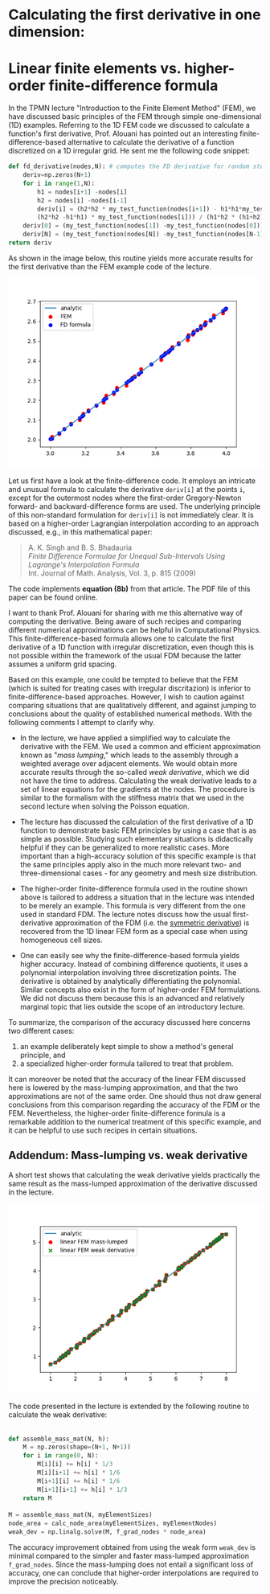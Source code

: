 # Calculating the first derivative in one dimension: 
# Linear finite elements vs. higher-order finite-difference formula

In the TPMN lecture "Introduction to the Finite Element Method" (FEM), we have discussed basic principles of the FEM through simple one-dimensional (1D) examples. Referring to the 1D FEM code we discussed to calculate a function's first derivative, Prof. Alouani has pointed out an interesting finite-difference-based alternative to calculate the derivative of a function discretized on a 1D irregular grid. He sent me the following code snippet:

````python
def fd_derivative(nodes,N): # computes the FD derivative for random step
    deriv=np.zeros(N+1)
    for i in range(1,N):
        h1 = nodes[i+1] -nodes[i]
        h2 = nodes[i] -nodes[i-1]
        deriv[i] = (h2*h2 * my_test_function(nodes[i+1]) - h1*h1*my_test_function(nodes[i-1]) -
        (h2*h2 -h1*h1) * my_test_function(nodes[i])) / (h1*h2 * (h1+h2)) 
    deriv[0] = (my_test_function(nodes[1]) -my_test_function(nodes[0])) / (nodes[1] - nodes[0])
    deriv[N] = (my_test_function(nodes[N]) -my_test_function(nodes[N-1])) / (nodes[N] - nodes[N-1])
return deriv
```` 


As shown in the image below, this routine yields more accurate results for the first derivative than the FEM example code of the lecture.  
  
![First derivative of a parabolic function, calculated with linear FEM and with a FD formula](figures/Figure_1.png "numerical first derivative")


Let us first have a look at the finite-difference code. It employs an intricate and unusual formula to calculate the derivative `deriv[i]` at the points `i`, except for the outermost nodes where the first-order Gregory-Newton forward- and backward-difference forms are used. The underlying principle of this non-standard formulation for `deriv[i]` is not immediately clear. It is based on a higher-order Lagrangian interpolation according to an approach discussed, e.g., in this mathematical paper:

> A. K. Singh and B. S. Bhadauria  
> *Finite Difference Formulae for Unequal Sub-Intervals Using Lagrange's Interpolation Formula*  
> Int. Journal of Math. Analysis, Vol. 3, p. 815 (2009)  

The code implements __equation (8b)__ from that article. The PDF file of this paper can be found online.

I want to thank Prof. Alouani for sharing with me this alternative way of computing the derivative. Being aware of such recipes and comparing different numerical approximations can be helpful in Computational Physics. This finite-difference-based formula allows one to calculate the first derivative of a 1D function with irregular discretization, even though this is not possible within the framework of the usual FDM because the latter assumes a uniform grid spacing. 

Based on this example, one could be tempted to believe that the FEM (which is suited for treating cases with irregular discritazion) is inferior to finite-difference-based approaches. However, I wish to caution against comparing situations that are qualitatively different, and against jumping to conclusions about the quality of established numerical methods. With the following comments I attempt to clarify why.


* In the lecture, we have applied a simplified way to calculate the derivative with the FEM. We used a common and efficient approximation known as "*mass lumping*," which leads to the assembly through a weighted average over adjacent elements. We would obtain more accurate results through the so-called *weak derivative*, which we did not have the time to address. Calculating the weak derivative leads to a set of linear equations for the gradients at the nodes. The procedure is similar to the formalism with the stiffness matrix that we used in the second lecture when solving the Poisson equation.
 
* The lecture has discussed the calculation of the first derivative of a 1D function to demonstrate basic FEM principles by using a case that is as simple as possible. Studying such elementary situations is didactically helpful if they can be generalized to more realistic cases. More important than a high-accuracy solution of this specific example is that the same principles apply also in the much more relevant two- and three-dimensional cases - for any geometry and mesh size distribution.

* The higher-order finite-difference formula used in the routine shown above is tailored to address a situation that in the lecture was intended to be merely an example. This formula is very different from the one used in standard FDM. The lecture notes discuss how the usual first-derivative approximation of the FDM (i.e. the [symmetric derivative](https://en.wikipedia.org/wiki/Symmetric_derivative)) is recovered from the 1D linear FEM form as a special case when using homogeneous cell sizes.

* One can easily see why the finite-difference-based formula yields higher accuracy. Instead of combining difference quotients, it uses a polynomial interpolation involving three discretization points. The derivative is obtained by analytically differentiating the polynomial. Similar concepts also exist in the form of higher-order FEM formulations. We did not discuss them because this is an advanced and relatively marginal topic that lies outside the scope of an introductory lecture.

To summarize, the comparison of the accuracy discussed here concerns two different cases:  

1. an example deliberately kept simple to show a method's general principle, and   
2. a specialized higher-order formula tailored to treat that problem.

It can moreover be noted that the accuracy of the linear FEM discussed here is lowered by the mass-lumping approximation, and that the two approximations are not of the same order. One should thus not draw general conclusions from this comparison regarding the accuracy of the FDM or the FEM. Nevertheless, the higher-order finite-difference formula is a remarkable addition to the numerical treatment of this specific example, and it can be helpful to use such recipes in certain situations. 

## Addendum: Mass-lumping vs. weak derivative
A short test shows that calculating the weak derivative yields practically the same result as the mass-lumped approximation of the derivative discussed in the lecture.  

![linear FEM calculation of the first derivative, with and without mass lumping](figures/Figure_2.png "impact of mass-lumping")

The code presented in the lecture is extended by the following routine to calculate the weak derivative:

````python 

def assemble_mass_mat(N, h):
    M = np.zeros(shape=(N+1, N+1))
    for i in range(0, N):
        M[i][i] += h[i] * 1/3
        M[i][i+1] += h[i] * 1/6
        M[i+1][i] += h[i] * 1/6
        M[i+1][i+1] += h[i] * 1/3
    return M

M = assemble_mass_mat(N, myElementSizes)
node_area = calc_node_area(myElementSizes, myElementNodes)
weak_dev = np.linalg.solve(M, f_grad_nodes * node_area) 

```` 
The accuracy improvement obtained from using the weak form `weak_dev` is minimal compared to the simpler and faster mass-lumped approximation `f_grad_nodes`. Since the mass-lumping does not entail a significant loss of accuracy, one can conclude that higher-order interpolations are required to improve the precision noticeably. 

